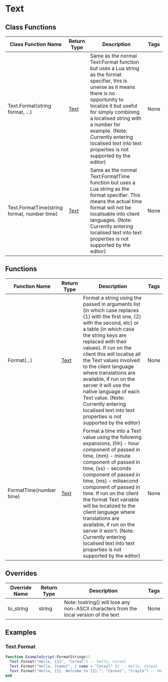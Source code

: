 # Text

## Class Functions

| Class Function Name                         | Return Type     | Description                                                                                                                                                                                                                                                                                                                          | Tags |
|---------------------------------------------|-----------------|--------------------------------------------------------------------------------------------------------------------------------------------------------------------------------------------------------------------------------------------------------------------------------------------------------------------------------------|------|
| Text.Format(string format, ...)             | [Text](text.md) | Same as the normal Text:Format function but uses a Lua string as the format specifier, this is unwise as it means there is no opportunity to localize it but useful for simply combining a localised string with a number for example. (Note: Currently entering localised text into text properties is not supported by the editor) | None |
| Text.FormatTime(string format, number time) | [Text](text.md) | Same as the normal Text:FormatTime function but uses a Lua string as the format specifier. This means the actual time format will not be localisable into client languages. (Note: Currently entering localised text into text properties is not supported by the editor)                                                            | None |

## Functions

| Function Name           | Return Type     | Description                                                                                                                                                                                                                                                                                                                                                                                                                                                                                                  | Tags |
|-------------------------|-----------------|--------------------------------------------------------------------------------------------------------------------------------------------------------------------------------------------------------------------------------------------------------------------------------------------------------------------------------------------------------------------------------------------------------------------------------------------------------------------------------------------------------------|------|
| Format(...)             | [Text](text.md) | Format a string using the passed in arguments list (in which case replaces {1} with the first one, {2} with the second, etc) or a table (in which case the string keys are replaced with their values). If run on the client this will localise all the Text values involved to the client language where translations are available, if run on the server it will use the native language of each Text value. (Note: Currently entering localised text into text properties is not supported by the editor) | None |
| FormatTime(number time) | [Text](text.md) | Format a time into a Text value using the following expansions, {hh} - hour component of passed in time, {mm} - minute component of passed in time, {ss} - seconds component of passed in time, {ms} - milisecond component of passed in time. If run on the client the format Text variable will be localized to the client language where translations are available, if run on the server it won't. (Note: Currently entering localised text into text properties is not supported by the editor)         | None |

## Overrides

| Override Name | Return Type | Description                                                                            | Tags |
|---------------|-------------|----------------------------------------------------------------------------------------|------|
| to_string     | string      | Note: tostring() will lose any non-ASCII characters from the local version of the text | None |

## Examples

### Text.Format

```lua
function ExampleScript:FormatStrings()
  Text.Format("Hello, {1}", "Cereal") -- Hello, Cereal
  Text.Format("Hello, {name}", { name = "Cereal" }) -- Hello, Cereal
  Text.Format("Hello, {1}. Welcome to {2}.", "Cereal", "Crayta") -- Hello, Cereal. Welcome to Crayta.
end
```
